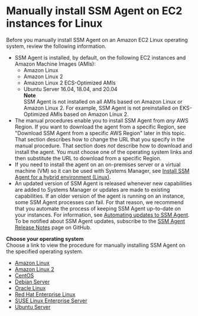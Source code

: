 # Manually install SSM Agent on EC2 instances for Linux<a name="sysman-manual-agent-install"></a>

Before you manually install SSM Agent on an Amazon EC2 Linux operating system, review the following information\.
+ SSM Agent is installed, by default, on the following EC2 instances and Amazon Machine Images \(AMIs\):
  + Amazon Linux
  + Amazon Linux 2
  + Amazon Linux 2 ECS\-Optimized AMIs
  + Ubuntu Server 16\.04, 18\.04, and 20\.04  
**Note**  
SSM Agent is not installed on all AMIs based on Amazon Linux or Amazon Linux 2\. For example, SSM Agent is not preinstalled on EKS\-Optimized AMIs based on Amazon Linux 2\.
+ The manual procedures enable you to install SSM Agent from *any* AWS Region\. If you want to download the agent from a specific Region, see "Download SSM Agent from a specific AWS Region" later in this topic\. That section describes how to change the URL that you specify in the manual procedure\. That section does *not* describe how to download and install the agent\. You must choose one of the operating system links and then substitute the URL to download from a specific Region\.
+ If you need to install the agent on an on\-premises server or a virtual machine \(VM\) so it can be used with Systems Manager, see [Install SSM Agent for a hybrid environment \(Linux\)](sysman-install-managed-linux.md)\.
+ An updated version of SSM Agent is released whenever new capabilities are added to Systems Manager or updates are made to existing capabilities\. If an older version of the agent is running on an instance, some SSM Agent processes can fail\. For that reason, we recommend that you automate the process of keeping SSM Agent up\-to\-date on your instances\. For information, see [Automating updates to SSM Agent](ssm-agent-automatic-updates.md)\. To be notified about SSM Agent updates, subscribe to the [SSM Agent Release Notes](https://github.com/aws/amazon-ssm-agent/blob/mainline/RELEASENOTES.md) page on GitHub\.

**Choose your operating system**  
Choose a link to view the procedure for manually installing SSM Agent on the specified operating system\. 
+ [Amazon Linux](agent-install-al.md)
+ [Amazon Linux 2](agent-install-al2.md)
+ [CentOS](agent-install-centos.md)
+ [Debian Server](agent-install-deb.md)
+ [Oracle Linux](agent-install-oracle.md)
+ [Red Hat Enterprise Linux](agent-install-rhel.md)
+ [SUSE Linux Enterprise Server](agent-install-sles.md)
+ [Ubuntu Server](agent-install-ubuntu.md)